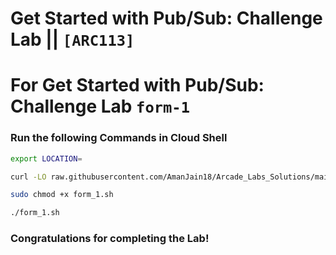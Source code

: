 # Get Started with Pub/Sub: Challenge Lab || `[ARC113]`

# For Get Started with Pub/Sub: Challenge Lab `form-1`

### Run the following Commands in Cloud Shell

```bash
export LOCATION=
```

```bash
curl -LO raw.githubusercontent.com/AmanJain18/Arcade_Labs_Solutions/main/Get%20Started%20with%20PubSub%20Challenge%20Lab/form_1.sh

sudo chmod +x form_1.sh

./form_1.sh
```

### Congratulations for completing the Lab!